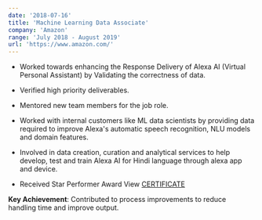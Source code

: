 ```yaml
---
date: '2018-07-16'
title: 'Machine Learning Data Associate'
company: 'Amazon'
range: 'July 2018 - August 2019'
url: 'https://www.amazon.com/'
---
```


- Worked towards enhancing the Response Delivery of Alexa AI (Virtual Personal Assistant) by Validating the correctness of data.

- Verified high priority deliverables.

- Mentored new team members for the job role.

- Worked with internal customers like ML data scientists by providing data required to improve Alexa's automatic speech recognition, NLU models and domain features.

- Involved in data creation, curation and analytical services to help develop, test and train Alexa AI for Hindi language through alexa app and device.

- Received Star Performer Award View [CERTIFICATE](https://drive.google.com/file/d/17PfRTo1qbLWSeSaIFXiMr0lQ7E8cCJLV/view?usp=sharing)

**Key Achievement**: Contributed to process improvements to reduce handling time and improve output.


